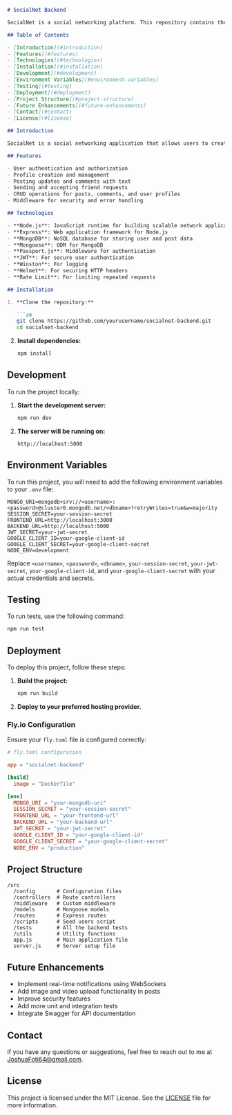 ```markdown
# SocialNet Backend

SocialNet is a social networking platform. This repository contains the backend code built with Node.js, Express, and MongoDB.

## Table of Contents

- [Introduction](#introduction)
- [Features](#features)
- [Technologies](#technologies)
- [Installation](#installation)
- [Development](#development)
- [Environment Variables](#environment-variables)
- [Testing](#testing)
- [Deployment](#deployment)
- [Project Structure](#project-structure)
- [Future Enhancements](#future-enhancements)
- [Contact](#contact)
- [License](#license)

## Introduction

SocialNet is a social networking application that allows users to create profiles, post updates, send friend requests, and more. This repository contains the backend codebase, which provides RESTful APIs to interact with the frontend.

## Features

- User authentication and authorization
- Profile creation and management
- Posting updates and comments with text
- Sending and accepting friend requests
- CRUD operations for posts, comments, and user profiles
- Middleware for security and error handling

## Technologies

- **Node.js**: JavaScript runtime for building scalable network applications
- **Express**: Web application framework for Node.js
- **MongoDB**: NoSQL database for storing user and post data
- **Mongoose**: ODM for MongoDB
- **Passport.js**: Middleware for authentication
- **JWT**: For secure user authentication
- **Winston**: For logging
- **Helmet**: For securing HTTP headers
- **Rate Limit**: For limiting repeated requests

## Installation

1. **Clone the repository:**

   ```sh
   git clone https://github.com/yourusername/socialnet-backend.git
   cd socialnet-backend
   ```

2. **Install dependencies:**

   ```sh
   npm install
   ```

## Development

To run the project locally:

1. **Start the development server:**

   ```sh
   npm run dev
   ```

2. **The server will be running on:**

   ```
   http://localhost:5000
   ```

## Environment Variables

To run this project, you will need to add the following environment variables to your `.env` file:

```env
MONGO_URI=mongodb+srv://<username>:<password>@cluster0.mongodb.net/<dbname>?retryWrites=true&w=majority
SESSION_SECRET=your-session-secret
FRONTEND_URL=http://localhost:3000
BACKEND_URL=http://localhost:5000
JWT_SECRET=your-jwt-secret
GOOGLE_CLIENT_ID=your-google-client-id
GOOGLE_CLIENT_SECRET=your-google-client-secret
NODE_ENV=development
```

Replace `<username>`, `<password>`, `<dbname>`, `your-session-secret`, `your-jwt-secret`, `your-google-client-id`, and `your-google-client-secret` with your actual credentials and secrets.

## Testing

To run tests, use the following command:

```sh
npm run test
```

## Deployment

To deploy this project, follow these steps:

1. **Build the project:**

   ```sh
   npm run build
   ```

2. **Deploy to your preferred hosting provider.**

### Fly.io Configuration

Ensure your `fly.toml` file is configured correctly:

```toml
# fly.toml configuration

app = "socialnet-backend"

[build]
  image = "Dockerfile"

[env]
  MONGO_URI = "your-mongodb-uri"
  SESSION_SECRET = "your-session-secret"
  FRONTEND_URL = "your-frontend-url"
  BACKEND_URL = "your-backend-url"
  JWT_SECRET = "your-jwt-secret"
  GOOGLE_CLIENT_ID = "your-google-client-id"
  GOOGLE_CLIENT_SECRET = "your-google-client-secret"
  NODE_ENV = "production"
```

## Project Structure

```
/src
  /config       # Configuration files
  /controllers  # Route controllers
  /middleware   # Custom middleware
  /models       # Mongoose models
  /routes       # Express routes
  /scripts      # Seed users script
  /tests        # All the backend tests
  /utils        # Utility functions
  app.js        # Main application file
  server.js     # Server setup file
```

## Future Enhancements

- Implement real-time notifications using WebSockets
- Add image and video upload functionality in posts
- Improve security features
- Add more unit and integration tests
- Integrate Swagger for API documentation

## Contact

If you have any questions or suggestions, feel free to reach out to me at JoshuaFoti64@gmail.com.

## License

This project is licensed under the MIT License. See the [LICENSE](LICENSE) file for more information.
```